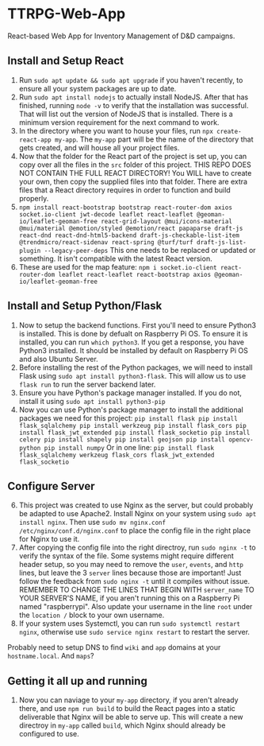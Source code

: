 # TTRPG-Web-App
React-based Web App for Inventory Management of D&amp;D campaigns.

## Install and Setup React
1. Run `sudo apt update && sudo apt upgrade` if you haven't recently, to ensure all your system packages are up to date.
2. Run `sudo apt install nodejs` to actually install NodeJS. After that has finished, running `node -v` to verify that the installation was successful. That will list out the version of NodeJS that is installed. There is a minimum version requirement for the next command to work.
3. In the directory where you want to house your files, run `npx create-react-app my-app`. The `my-app` part will be the name of the directory that gets created, and will house all your project files.
4. Now that the folder for the React part of the project is set up, you can copy over all the files in the `src` folder of this project. THIS REPO DOES NOT CONTAIN THE FULL REACT DIRECTORY! You WILL have to create your own, then copy the supplied files into that folder. There are extra files that a React directory requires in order to function and build properly.
5. `npm install react-bootstrap bootstrap react-router-dom axios socket.io-client jwt-decode leaflet react-leaflet @geoman-io/leaflet-geoman-free react-grid-layout @mui/icons-material @mui/material @emotion/styled @emotion/react papaparse draft-js react-dnd react-dnd-html5-backend draft-js-checkable-list-item @trendmicro/react-sidenav react-spring @turf/turf draft-js-list-plugin --legacy-peer-deps` This one needs to be replaced or updated or something. It isn't compatible with the latest React version.
6. These are used for the map feature: `npm i socket.io-client react-router-dom leaflet react-leaflet react-bootstrap axios @geoman-io/leaflet-geoman-free`

## Install and Setup Python/Flask
1. Now to setup the backend functions. First you'll need to ensure Python3 is installed. This is done by defualt on Raspberry Pi OS. To ensure it is installed, you can run `which python3`. If you get a response, you have Python3 installed. It should be installed by default on Raspberry Pi OS and also Ubuntu Server.
2. Before installing the rest of the Python packages, we will need to install Flask using `sudo apt install python3-flask`. This will allow us to use `flask run` to run the server backend later.
3. Ensure you have Python's package manager installed. If you do not, install it using `sudo apt install python3-pip`
4. Now you can use Python's package manager to install the additional packages we need for this project:
`pip install flask
pip install flask_sqlalchemy
pip install werkzeug
pip install flask_cors
pip install flask_jwt_extended
pip install flask_socketio
pip install celery
pip install shapely
pip install geojson
pip install opencv-python
pip install numpy`
Or in one line: `pip install flask flask_sqlalchemy werkzeug flask_cors flask_jwt_extended flask_socketio`

## Configure Server
6. This project was created to use Nginx as the server, but could probably be adapted to use Apache2. Install Nginx on your system using `sudo apt install nginx`. Then use `sudo mv nginx.conf /etc/nginx/conf.d/nginx.conf` to place the config file in the right place for Nginx to use it.
7. After copying the config file into the right directroy, run `sudo nginx -t` to verify the syntax of the file. Some systems might require different header setup, so you may need to remove the `user`, `events`, and `http` lines, but leave the 3 `server` lines because those are important! Just follow the feedback from `sudo nginx -t` until it compiles without issue. REMEMBER TO CHANGE THE LINES THAT BEGIN WITH `server_name` TO YOUR SERVER'S NAME, if you aren't running this on a Raspberry Pi named "raspberrypi". Also update your username in the line `root` under the `location /` block to your own username.
8. If your system uses Systemctl, you can run `sudo systemctl restart nginx`, otherwise use `sudo service nginx restart` to restart the server.

Probably need to setup DNS to find `wiki` and `app` domains at your `hostname.local`. And `maps`?

## Getting it all up and running
1. Now you can naviage to your `my-app` directory, if you aren't already there, and use `npm run build` to build the React pages into a static deliverable that Nginx will be able to serve up. This will create a new directroy in `my-app` called `build`, which Nginx should already be configured to use.

